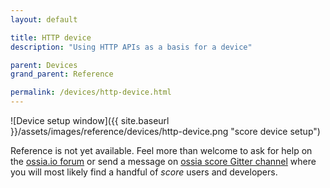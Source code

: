 ```yaml
---
layout: default

title: HTTP device
description: "Using HTTP APIs as a basis for a device"

parent: Devices
grand_parent: Reference

permalink: /devices/http-device.html
---
```


![Device setup window]({{ site.baseurl }}/assets/images/reference/devices/http-device.png "score device setup")

Reference is not yet available. Feel more than welcome to ask for help on the [ossia.io forum](https://forum.ossia.io) or send a message on [ossia score Gitter channel](https://gitter.im/ossia/score) where you will most likely find a handful of *score* users and developers.